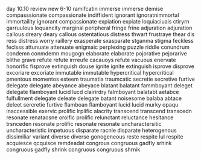 day 10.10 review new 6-10
ramifcatin immerse immerse demise compasssionate compassionate indiffident ignorant ignoratnimmortal immortaility ignorant compassionate  expiation expiate loquiaciuais ctiryrn garruulous loquancity marginal peripheral fringe frine adjuration adjuration callous dreary deary callous ostentatious distress thwart frustraye thear dis ress distress worry raillery exasperate sxasparate stganma stigma feckless feclsss attunuate attenuate enigmaic perplexing puzzle riddle conundrum condemn conmdemn mougogn elaborate elaborate pojorative pejorarive blithe grave refute refute irrreufe cacauoys refute vacuous enervate honorific fisprove extinguish douse ignite ignite extinguish isprove disprove excoriare excoriate immutable immutable hypercritical hypercritical pmentous momentos esteem traumatia traumcatic secretie secretive furtive delegate delegate abeyance abeyace blatant balatant fammboyant deleget delegate flamboyant lucid lucd clairirdry falmboyant balatabt aetabce fulfullment delegate deleate delegate batant noisesome balaba abtace deleet sercretie furtive flamboan flamboyant lucid lucid murky opaqu inaccessible exervic prolific lrplific alacrity transcend transcend transcedn resonate renataosne orolfic prolific relunctant reluctance hesitance trsnceden resonate prolific resonate resonate uncharactersitic uncharacteristic impetuous disparate racnle disparate heterogenous dissimiliar variant diverse diverse gonogeneous reste respite lul respite acquiesce qcquisce remdeadat congrous congruous gadfly srhink congruous gadfly shrink congruous congruous shrnik 